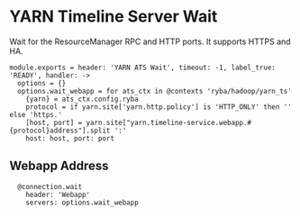 
# YARN Timeline Server Wait

Wait for the ResourceManager RPC and HTTP ports. It supports HTTPS and HA.

    module.exports = header: 'YARN ATS Wait', timeout: -1, label_true: 'READY', handler: ->
      options = {}
      options.wait_webapp = for ats_ctx in @contexts 'ryba/hadoop/yarn_ts'
        {yarn} = ats_ctx.config.ryba
        protocol = if yarn.site['yarn.http.policy'] is 'HTTP_ONLY' then '' else 'https.'
        [host, port] = yarn.site["yarn.timeline-service.webapp.#{protocol}address"].split ':'
        host: host, port: port

## Webapp Address

      @connection.wait
        header: 'Webapp'
        servers: options.wait_webapp
